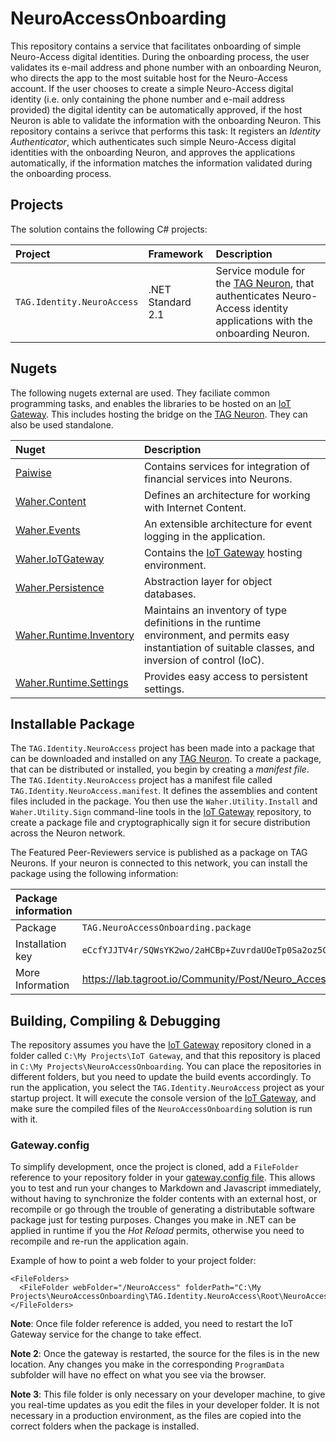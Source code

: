 NeuroAccessOnboarding
=========================

This repository contains a service that facilitates onboarding of simple Neuro-Access digital identities. During the onboarding process, the user
validates its e-mail address and phone number with an onboarding Neuron, who directs the app to the most suitable host for the Neuro-Access account.
If the user chooses to create a simple Neuro-Access digital identity (i.e. only containing the phone number and e-mail address provided) the
digital identity can be automatically approved, if the host Neuron is able to validate the information with the onboarding Neuron. This repository
contains a serivce that performs this task: It registers an *Identity Authenticator*, which authenticates such simple Neuro-Access digital
identities with the onboarding Neuron, and approves the applications automatically, if the information matches the information validated during
the onboarding process.

## Projects

The solution contains the following C# projects:

| Project                    | Framework         | Description |
|:---------------------------|:------------------|:------------|
| `TAG.Identity.NeuroAccess` | .NET Standard 2.1 | Service module for the [TAG Neuron](https://lab.tagroot.io/Documentation/Index.md), that authenticates Neuro-Access identity applications with the onboarding Neuron. |

## Nugets

The following nugets external are used. They faciliate common programming tasks, and
enables the libraries to be hosted on an [IoT Gateway](https://github.com/PeterWaher/IoTGateway).
This includes hosting the bridge on the [TAG Neuron](https://lab.tagroot.io/Documentation/Index.md).
They can also be used standalone.

| Nuget                                                                                              | Description |
|:---------------------------------------------------------------------------------------------------|:------------|
| [Paiwise](https://www.nuget.org/packages/Paiwise)                                                  | Contains services for integration of financial services into Neurons. |
| [Waher.Content](https://www.nuget.org/packages/Waher.Content/)                                     | Defines an architecture for working with Internet Content. |
| [Waher.Events](https://www.nuget.org/packages/Waher.Events/)                                       | An extensible architecture for event logging in the application. |
| [Waher.IoTGateway](https://www.nuget.org/packages/Waher.IoTGateway/)                               | Contains the [IoT Gateway](https://github.com/PeterWaher/IoTGateway) hosting environment. |
| [Waher.Persistence](https://www.nuget.org/packages/Waher.Persistence/)                             | Abstraction layer for object databases. |
| [Waher.Runtime.Inventory](https://www.nuget.org/packages/Waher.Runtime.Inventory/)                 | Maintains an inventory of type definitions in the runtime environment, and permits easy instantiation of suitable classes, and inversion of control (IoC). |
| [Waher.Runtime.Settings](https://www.nuget.org/packages/Waher.Runtime.Settings/)                   | Provides easy access to persistent settings. |

## Installable Package

The `TAG.Identity.NeuroAccess` project has been made into a package that can be downloaded and installed on any 
[TAG Neuron](https://lab.tagroot.io/Documentation/Index.md).
To create a package, that can be distributed or installed, you begin by creating a *manifest file*. The
`TAG.Identity.NeuroAccess` project has a manifest file called `TAG.Identity.NeuroAccess.manifest`. It defines the
assemblies and content files included in the package. You then use the `Waher.Utility.Install` and `Waher.Utility.Sign` command-line
tools in the [IoT Gateway](https://github.com/PeterWaher/IoTGateway) repository, to create a package file and cryptographically
sign it for secure distribution across the Neuron network.

The Featured Peer-Reviewers service is published as a package on TAG Neurons. If your neuron is connected to this network, you can 
install the package using the following information:

| Package information                                                                                                              ||
|:-----------------|:---------------------------------------------------------------------------------------------------------------|
| Package          | `TAG.NeuroAccessOnboarding.package`                                                                            |
| Installation key | `eCcfYJJTV4r/SQWsYK2wo/2aHCBp+ZuvrdaUOeTp0Sa2oz5CuCqbteKkUoHX1XXeNSppMqY+49WA17bcceb2e763824b855eb832a996a598` |
| More Information | https://lab.tagroot.io/Community/Post/Neuro_Access_onboarding                                                  |

## Building, Compiling & Debugging

The repository assumes you have the [IoT Gateway](https://github.com/PeterWaher/IoTGateway) repository cloned in a folder called
`C:\My Projects\IoT Gateway`, and that this repository is placed in `C:\My Projects\NeuroAccessOnboarding`. You can place the
repositories in different folders, but you need to update the build events accordingly. To run the application, you select the
`TAG.Identity.NeuroAccess` project as your startup project. It will execute the console version of the
[IoT Gateway](https://github.com/PeterWaher/IoTGateway), and make sure the compiled files of the `NeuroAccessOnboarding` 
solution is run with it.

### Gateway.config

To simplify development, once the project is cloned, add a `FileFolder` reference
to your repository folder in your [gateway.config file](https://lab.tagroot.io/Documentation/IoTGateway/GatewayConfig.md). 
This allows you to test and run your changes to Markdown and Javascript immediately, 
without having to synchronize the folder contents with an external 
host, or recompile or go through the trouble of generating a distributable software 
package just for testing purposes. Changes you make in .NET can be applied in runtime
if you the *Hot Reload* permits, otherwise you need to recompile and re-run the
application again.

Example of how to point a web folder to your project folder:

```
<FileFolders>
  <FileFolder webFolder="/NeuroAccess" folderPath="C:\My Projects\NeuroAccessOnboarding\TAG.Identity.NeuroAccess\Root\NeuroAccess"/>
</FileFolders>
```

**Note**: Once file folder reference is added, you need to restart the IoT Gateway service for the change to take effect.

**Note 2**:  Once the gateway is restarted, the source for the files is in the new location. Any changes you make in the corresponding
`ProgramData` subfolder will have no effect on what you see via the browser.

**Note 3**: This file folder is only necessary on your developer machine, to give you real-time updates as you edit the files in your
developer folder. It is not necessary in a production environment, as the files are copied into the correct folders when the package 
is installed.
